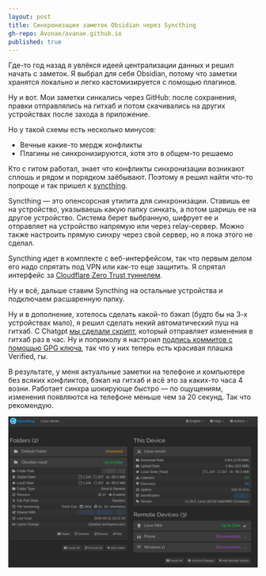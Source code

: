 ```yaml
---
layout: post
title: Синхронизация заметок Obsidian через Syncthing
gh-repo: Avonae/avanae.github.io
published: true
---
```


Где-то год назад я увлёкся идеей централизации данных и решил начать с заметок. Я выбрал для себя Obsidian, потому что заметки хранятся локально и легко кастомизируется с помощью плагинов.

Ну и вот. Мои заметки синкались через GitHub: после сохранения, правки отправлялись на гитхаб и потом скачивались на других устройствах после захода в приложение.

Но у такой схемы есть несколько минусов:

- Вечные какие-то мердж конфликты
- Плагины не синхронизируются, хотя это в общем-то решаемо

Кто с гитом работал, знает что конфликты синхронизации возникают сплошь и рядом и порядком заёбывают. Поэтому я решил найти что-то попроще и так пришел к [syncthing](https://github.com/syncthing/syncthing).

Syncthing — это опенсорсная утилита для синхронизации. Ставишь ее на устройство, указываешь какую папку синкать, а потом шаришь ее на другое устройство. Система берет выбранную, шифрует ее и отправляет на устройство напрямую или через relay-сервер. Можно также настроить прямую синхру через свой сервер, но я пока этого не сделал. 

Syncthing идет в комплекте с веб-интерфейсом, так что первым делом его надо спрятать под  VPN или как-то еще защитить. Я спрятал интерфейс за [Cloudflare Zero Trust туннелем](https://developers.cloudflare.com/cloudflare-one/connections/connect-networks/#how-it-works). 

Ну и всё, дальше ставим Syncthing на остальные устройства и подключаем расшаренную папку. 

Ну и в дополнение, хотелось сделать какой-то бэкап (будто бы на 3-х устройствах мало), я решил сделать некий автоматический пуш на гитхаб. С Chatgpt [мы сделали скрипт](https://github.com/Avonae/Scripts), который отправляет изменения в гитхаб раз в час. Ну и поприколу я настроил [подпись коммитов с помощью GPG ключа](https://docs.github.com/en/authentication/managing-commit-signature-verification/generating-a-new-gpg-key#generating-a-gpg-key), так что у них теперь есть красивая плашка Verified, гы.

В результате, у меня актуальные заметки на телефоне и компьютере без всяких конфликтов, бэкап на гитхаб и всё это за каких-то часа 4 возни. Работает синхра шокирующе быстро — по ощущениям, изменения появляются на телефоне меньше чем за 20 секунд. Так что рекомендую.

![Syncthing main screen](/assets/img/syncthing_screen.png)